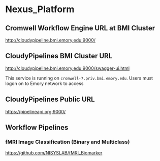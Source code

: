 # Nexus_Platform

## Cromwell Workflow Engine URL at BMI Cluster
http://cloudypipeline.bmi.emory.edu:9000/


## CloudyPipelines BMI Cluster URL
http://cloudypipeline.bmi.emory.edu:9000/swagger-ui.html

This service is running on ```cromwell-7.priv.bmi.emory.edu```. Users must logon on to Emory network to access

## CloudyPipelines Public URL
https://pipelineapi.org:9000/

## Workflow Pipelines

### fMRI Image Classification (Binary and Multiclass)

https://github.com/NISYSLAB/fMRI_Biomarker



